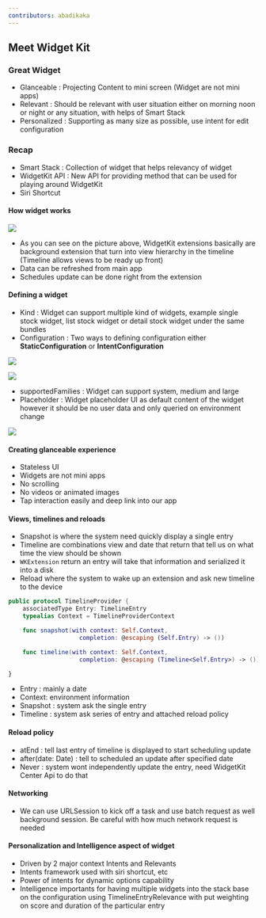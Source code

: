 ```yaml
---
contributors: abadikaka
---
```


## Meet Widget Kit

### Great Widget

* Glanceable : Projecting Content to mini screen (Widget are not mini apps)
* Relevant : Should be relevant with user situation either on morning noon or night or any situation, with helps of Smart Stack
* Personalized : Supporting as many size as possible, use intent for edit configuration

### Recap
* Smart Stack : Collection of widget that helps relevancy of widget
* WidgetKit API : New API for providing method that can be used for playing around WidgetKit
* Siri Shortcut

#### How widget works
![][widget_works]

* As you can see on the picture above, WidgetKit extensions basically are background extension that turn into view hierarchy in the timeline (Timeline allows views to be ready up front)
* Data can be refreshed from main app 
* Schedules update can be done right from the extension

#### Defining a widget

* Kind : Widget can support multiple kind of widgets, example single stock widget, list stock widget or detail stock widget under the same bundles
* Configuration : Two ways to defining configuration either **StaticConfiguration** or **IntentConfiguration**

![][static_configuration]

![][intent_configuration]

* supportedFamilies : Widget can support system, medium and large
* Placeholder : Widget placeholder UI as default content of the widget however it should be no user data and only queried on environment change

![][widget_code_example]

#### Creating glanceable experience

* Stateless UI
* Widgets are not mini apps
* No scrolling
* No videos or animated images
* Tap interaction easily and deep link into our app

#### Views, timelines and reloads

* Snapshot is where the system need quickly display a single entry
* Timeline are combinations view and date that return that tell us on what time the view should be shown
* `WKExtension` return an entry will take that information and serialized it into a disk
* Reload where the system to wake up an extension and ask new timeline to the device


```swift
public protocol TimelineProvider {
    associatedType Entry: TimelineEntry
    typealias Context = TimelineProviderContext

    func snapshot(with context: Self.Context, 
                    completion: @escaping (Self.Entry) -> ())

    func timeline(with context: Self.Context, 
                    completion: @escaping (Timeline<Self.Entry>) -> ())

}
```

* Entry : mainly a date
* Context: environment information
* Snapshot : system ask the single entry
* Timeline : system ask series of entry and attached reload policy

#### Reload policy

* atEnd : tell last entry of timeline is displayed to start scheduling update
* after(date: Date) : tell to scheduled an update after specified date
* Never : system wont independently update the entry, need WidgetKit Center Api to do that

#### Networking

* We can use URLSession to kick off a task and use batch request as well background session. Be careful with how much network request is needed


#### Personalization and Intelligence aspect of widget

* Driven by 2 major context Intents and Relevants
* Intents framework used with siri shortcut, etc
* Power of intents for dynamic options capability
* Intelligence importants for having multiple widgets into the stack base on the configuration using TimelineEntryRelevance with put weighting on score and duration of the particular entry

[widget_works]: ../../../images/notes/wwdc20/10028/widget_works.png
[static_configuration]: ../../../images/notes/wwdc20/10028/static_configuration.png
[intent_configuration]: ../../../images/notes/wwdc20/10028/intent_configuration.png
[widget_code_example]: ../../../images/notes/wwdc20/10028/widget_code_example.png
